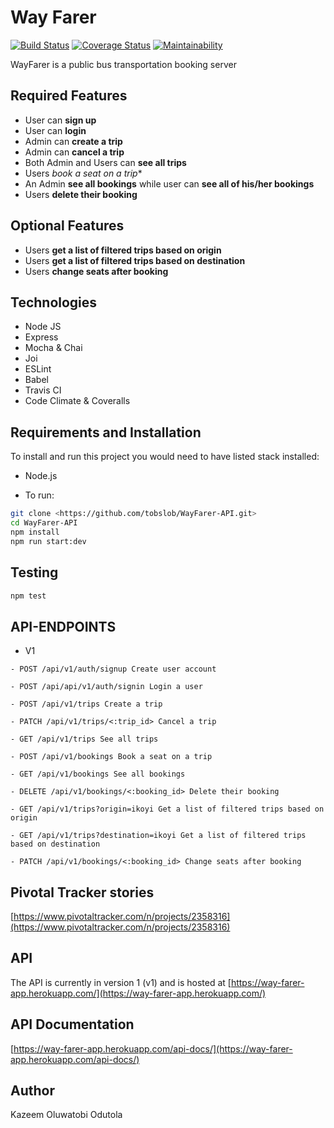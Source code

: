 # Way Farer

[![Build Status](https://www.travis-ci.org/tobslob/WayFarer-API.svg?branch=develop)](https://www.travis-ci.org/tobslob/WayFarer-API.svg?branch=develop) 
[![Coverage Status](https://coveralls.io/repos/github/tobslob/WayFarer-API/badge.svg?branch=develop)](https://coveralls.io/github/tobslob/WayFarer-API?branch=develop)
[![Maintainability](https://api.codeclimate.com/v1/badges/26039ad82deae47de2e9/maintainability)](https://codeclimate.com/github/tobslob/WayFarer-API/maintainability)

WayFarer is a public bus transportation booking server

## Required Features

- User can **sign up**
- User can **login**
- Admin can **create a trip**
- Admin can **cancel a trip**
- Both Admin and Users can **see all trips**
- Users *book a seat on a trip**
- An Admin **see all bookings** while user can **see all of his/her bookings**
- Users **delete their booking**

## Optional Features

- Users **get a list of filtered trips based on origin**
- Users **get a list of filtered trips based on destination**
- Users **change seats after booking**

## Technologies

- Node JS
- Express
- Mocha & Chai
- Joi
- ESLint
- Babel
- Travis CI
- Code Climate & Coveralls

## Requirements and Installation

To install and run this project you would need to have listed stack installed:

- Node.js

- To run:

```sh
git clone <https://github.com/tobslob/WayFarer-API.git>
cd WayFarer-API
npm install
npm run start:dev
```

## Testing

```sh
npm test
```

## API-ENDPOINTS

- V1

`- POST /api/v1/auth/signup Create user account`

`- POST /api/api/v1/auth/signin Login a user`

`- POST /api/v1/trips Create a trip`

`- PATCH /api/v1/trips/<:trip_id> Cancel a trip`

`- GET /api/v1/trips See all trips`

`- POST /api/v1/bookings Book a seat on a trip`

`- GET /api/v1/bookings See all bookings`

`- DELETE /api/v1/bookings/<:booking_id> Delete their booking`

`- GET /api/v1/trips?origin=ikoyi Get a list of filtered trips based on origin`

`- GET /api/v1/trips?destination=ikoyi Get a list of filtered trips based on destination`

`- PATCH /api/v1/bookings/<:booking_id> Change seats after booking`


## Pivotal Tracker stories

[https://www.pivotaltracker.com/n/projects/2358316](https://www.pivotaltracker.com/n/projects/2358316)


## API

The API is currently in version 1 (v1) and is hosted at
[https://way-farer-app.herokuapp.com/](https://way-farer-app.herokuapp.com/)

## API Documentation

[https://way-farer-app.herokuapp.com/api-docs/](https://way-farer-app.herokuapp.com/api-docs/)

## Author

Kazeem Oluwatobi Odutola